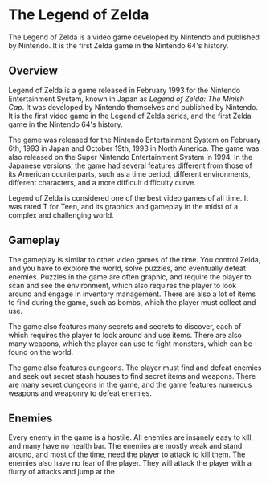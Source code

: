 # The Legend of Zelda

The Legend of Zelda is a video game developed by Nintendo and published by Nintendo. It is the first Zelda game in the Nintendo 64's history.

## Overview

Legend of Zelda is a game released in February 1993 for the Nintendo Entertainment System, known in Japan as _Legend of Zelda: The Minish Cap_. It was developed by Nintendo themselves and published by Nintendo. It is the first video game in the Legend of Zelda series, and the first Zelda game in the Nintendo 64's history.

The game was released for the Nintendo Entertainment System on February 6th, 1993 in Japan and October 19th, 1993 in North America. The game was also released on the Super Nintendo Entertainment System in 1994. In the Japanese versions, the game had several features different from those of its American counterparts, such as a time period, different environments, different characters, and a more difficult difficulty curve.

Legend of Zelda is considered one of the best video games of all time. It was rated T for Teen, and its graphics and gameplay in the midst of a complex and challenging world.

## Gameplay

The gameplay is similar to other video games of the time. You control Zelda, and you have to explore the world, solve puzzles, and eventually defeat enemies. Puzzles in the game are often graphic, and require the player to scan and see the environment, which also requires the player to look around and engage in inventory management. There are also a lot of items to find during the game, such as bombs, which the player must collect and use.

The game also features many secrets and secrets to discover, each of which requires the player to look around and use items. There are also many weapons, which the player can use to fight monsters, which can be found on the world.

The game also features dungeons. The player must find and defeat enemies and seek out secret stash houses to find secret items and weapons. There are many secret dungeons in the game, and the game features numerous weapons and weaponry to defeat enemies.

## Enemies

Every enemy in the game is a hostile. All enemies are insanely easy to kill, and many have no health bar. The enemies are mostly weak and stand around, and most of the time, need the player to attack to kill them. The enemies also have no fear of the player. They will attack the player with a flurry of attacks and jump at the